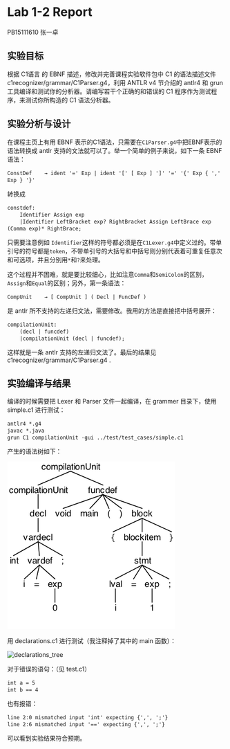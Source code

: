 # Lab 1-2 Report

PB15111610 张一卓

## 实验目标

根据 C1语言 的 EBNF 描述，修改并完善课程实验软件包中 C1 的语法描述文件c1recognizer/grammar/C1Parser.g4，利用 ANTLR v4 节介绍的 antlr4 和 grun 工具编译和测试你的分析器。请编写若干个正确的和错误的 C1 程序作为测试程序，来测试你所构造的 C1 语法分析器。

## 实验分析与设计

在课程主页上有用 EBNF 表示的C1语法，只需要在``C1Parser.g4``中把EBNF表示的语法转换成 antlr 支持的文法就可以了。举一个简单的例子来说，如下一条 EBNF 语法：

```EBNF
ConstDef    → ident '=' Exp | ident '[' [ Exp ] ']' '=' '{' Exp { ',' Exp } '}'
```

转换成

```antlr
constdef: 
    Identifier Assign exp 
    |Identifier LeftBracket exp? RightBracket Assign LeftBrace exp (Comma exp)* RightBrace;
```

只需要注意例如 ``Identifier``这样的符号都必须是在``C1Lexer.g4``中定义过的。带单引号的符号都是``token``，不带单引号的大括号和中括号则分别代表着可重复任意次和可选项，并且分别用``*``和``?``来处理。

这个过程并不困难，就是要比较细心，比如注意``Comma``和``SemiColon``的区别，``Assign``和``Equal``的区别；另外，第一条语法：

```
CompUnit    → [ CompUnit ] ( Decl | FuncDef ) 
```

是 antlr 所不支持的左递归文法，需要修改。我用的方法是直接把中括号展开：

```
compilationUnit:
    (decl | funcdef)
    |compilationUnit (decl | funcdef);
```

这样就是一条 antlr 支持的左递归文法了。最后的结果见 c1recognizer/grammar/C1Parser.g4 .

## 实验编译与结果

编译的时候需要把 Lexer 和 Parser 文件一起编译，在 grammer 目录下，使用 simple.c1 进行测试：

```
antlr4 *.g4
javac *.java
grun C1 compilationUnit -gui ../test/test_cases/simple.c1
```

产生的语法树如下：

![simple_tree](simple_tree.png)

用 declarations.c1 进行测试（我注释掉了其中的 main 函数）：

![declarations_tree](/Users/eastOffice/.ssh/PB15111610/c1recognizer/doc/declarations_tree.png)

对于错误的语句：（见 test.c1）

```
int a = 5
int b == 4
```

也有报错：

```
line 2:0 mismatched input 'int' expecting {',', ';'}
line 2:6 mismatched input '==' expecting {',', ';'}
```

可以看到实验结果符合预期。